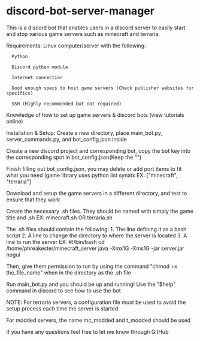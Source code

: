 # discord-bot-server-manager
This is a discord bot that enables users in a discord server to easily start and stop various game servers such as minecraft and terraria.

Requirements:
Linux computer/server with the following:

      Python
  
      Discord python module
  
      Internet connection
  
      Good enough specs to host game servers (Check publisher websites for specifics)
  
      SSH (Highly recommended but not required)
  
Knowledge of how to set up game servers & discord bots (view tutorials online)


Installation & Setup:
Create a new directory, place main_bot.py, server_commands.py, and bot_config.json inside

Create a new discord project and corresponding bot, copy the bot key into the corresponding spot in bot_config.json(Keep the "")

Finish filling out bot_config.json, you may delete or add port items to fit what you need (game library uses python list synatx EX: ["minecraft", "terraria"]

Download and setup the game servers in a different directory, and test to ensure that they work

Create the necessary .sh files. They should be named with simply the game title and .sh EX: minecraft.sh OR terraria.sh

The .sh files should contain the following: 1. The line defining it as a bash script 2. A line to change the directory to where the server is located 3. A line to run the server
EX:
#!/bin/bash
cd /home/phreakester/minecraft_server
java -Xmx1G -Xms1G -jar server.jar nogui

Then, give them permission to run by using the command "chmod +x the_file_name" when in the directory as the .sh file

Run main_bot.py and you should be up and running! Use the "$help" command in discord to see how to use the bot


NOTE:
For terraria servers, a configuration file must be used to avoid the setup process each time the server is started

For modded servers, the name mc_modded and t_modded should be used


If you have any questions feel free to let me know through GitHub

